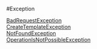 #Exception

[BadRequestException](https://github.com/progwards-tasktracker/tasktracker) <br />
[CreateTemplateException](https://github.com/progwards-tasktracker/tasktracker) <br />
[NotFoundException](https://github.com/progwards-tasktracker/tasktracker) <br />
[OperationIsNotPossibleException](https://github.com/progwards-tasktracker/tasktracker) <br />